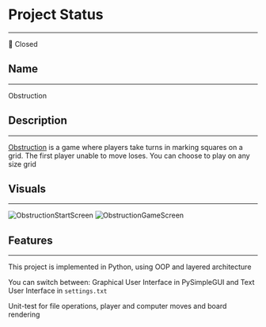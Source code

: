 # Project Status
***
🔴 Closed

## Name
***
Obstruction

## Description
***
[Obstruction](http://www.papg.com/show?2XMX) is a game where players take turns in marking squares on a grid. The first player unable to move loses. You can choose to play on any size grid

## Visuals
***
![ObstructionStartScreen](https://github.com/DanLaurentiu1/Obstruction/assets/91523577/8ce4eb84-7a78-4b1d-97ef-8e37223fd281)
![ObstructionGameScreen](https://github.com/DanLaurentiu1/Obstruction/assets/91523577/0e106e5c-a950-4052-8edb-6d0ec4b7988d)

## Features
***
This project is implemented in Python, using OOP and layered architecture

You can switch between: Graphical User Interface in PySimpleGUI and Text User Interface in ```settings.txt```

Unit-test for file operations, player and computer moves and board rendering
